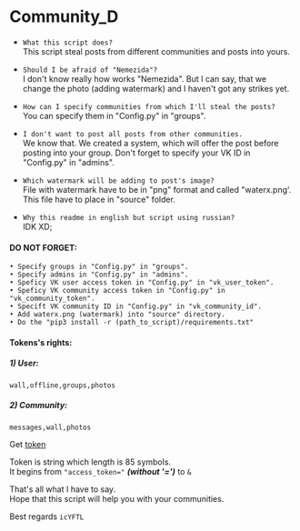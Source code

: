 # Community_D

* `What this script does?`  
    This script steal posts from different communities and posts into yours.

* `Should I be afraid of "Nemezida"?`  
    I don't know really how works "Nemezida".
    But I can say, that we change the photo (adding watermark)
    and I haven't got any strikes yet.

* `How can I specify communities from which I'll steal the posts?`  
    You can specify them in "Config.py" in "groups".

* `I don't want to post all posts from other communities.`  
    We know that.
    We created a system, which will offer the post before posting into your group.
    Don't forget to specify your VK ID in "Config.py" in "admins".

* `Which watermark will be adding to post's image?`  
    File with watermark have to be in "png" format and called "waterx.png'.
    This file have to place in "source" folder.
    
* `Why this readme in english but script using russian?`  
    IDK XD;




#### DO NOT FORGET:
    • Specify groups in "Config.py" in "groups".
    • Specify admins in "Config.py" in "admins".
    • Speficy VK user access token in "Config.py" in "vk_user_token".  
    • Speficy VK community access token in "Config.py" in "vk_community_token".
    • Specift VK community ID in "Config.py" in "vk_community_id".  
    • Add waterx.png (watermark) into "source" directory.  
    • Do the "pip3 install -r (path_to_script)/requirements.txt"

#### Tokens's rights:  
##### 1) User: 
    wall,offline,groups,photos
##### 2) Community:
    messages,wall,photos

Get [token](https://oauth.vk.com/authorize?client_id=6949353&scope=wall,offline,groups,photos&redirect_uri=https://oauth.vk.com/blank.html&display=page&response_type=token&revoke=1 "Get user's access token VK")

Token is string which length is 85 symbols.  
It begins from `"access_token="` ***(without '=')*** to `&`   


That's all what I have to say.  
Hope that this script will help you with your communities.

Best regards `icYFTL`


